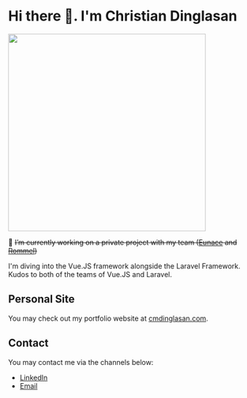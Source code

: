 # Hi there 👋. I'm Christian Dinglasan

<img src="https://github-readme-stats.vercel.app/api?username=cmdinglasan&show_icons=true&theme=bear" width="400"/>

🔭 <s>I’m currently working on a private project with my team ([Eunace](https://github.com/ebrocamora) and [Rommel](https://github.com/rlormita))</s>

I'm diving into the Vue.JS framework alongside the Laravel Framework. Kudos to both of the teams of Vue.JS and Laravel.

## Personal Site

You may check out my portfolio website at [cmdinglasan.com](https://cmdinglasan.com/).

## Contact

You may contact me via the channels below:

- [LinkedIn](https://linkedin.com/cmdinglasan)
- [Email](dinglasanchristian@outlook.com)

<!--
**cmdinglasan/cmdinglasan** is a ✨ _special_ ✨ repository because its `README.md` (this file) appears on your GitHub profile.

Here are some ideas to get you started:

- 🔭 I’m currently working on ...
- 🌱 I’m currently learning ...
- 👯 I’m looking to collaborate on ...
- 🤔 I’m looking for help with ...
- 💬 Ask me about ...
- 📫 How to reach me: ...
- 😄 Pronouns: ...
- ⚡ Fun fact: ...
-->
